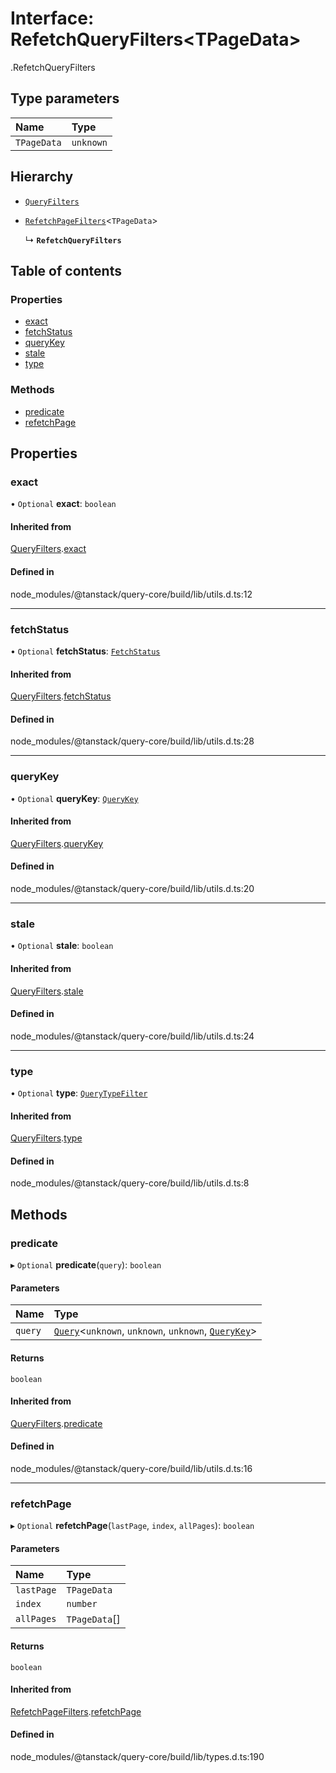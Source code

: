 # Interface: RefetchQueryFilters<TPageData\>

[<internal>](../wiki/%3Cinternal%3E).RefetchQueryFilters

## Type parameters

| Name | Type |
| :------ | :------ |
| `TPageData` | `unknown` |

## Hierarchy

- [`QueryFilters`](../wiki/%3Cinternal%3E.QueryFilters)

- [`RefetchPageFilters`](../wiki/%3Cinternal%3E.RefetchPageFilters)<`TPageData`\>

  ↳ **`RefetchQueryFilters`**

## Table of contents

### Properties

- [exact](../wiki/%3Cinternal%3E.RefetchQueryFilters#exact)
- [fetchStatus](../wiki/%3Cinternal%3E.RefetchQueryFilters#fetchstatus)
- [queryKey](../wiki/%3Cinternal%3E.RefetchQueryFilters#querykey)
- [stale](../wiki/%3Cinternal%3E.RefetchQueryFilters#stale)
- [type](../wiki/%3Cinternal%3E.RefetchQueryFilters#type)

### Methods

- [predicate](../wiki/%3Cinternal%3E.RefetchQueryFilters#predicate)
- [refetchPage](../wiki/%3Cinternal%3E.RefetchQueryFilters#refetchpage)

## Properties

### exact

• `Optional` **exact**: `boolean`

#### Inherited from

[QueryFilters](../wiki/%3Cinternal%3E.QueryFilters).[exact](../wiki/%3Cinternal%3E.QueryFilters#exact)

#### Defined in

node_modules/@tanstack/query-core/build/lib/utils.d.ts:12

___

### fetchStatus

• `Optional` **fetchStatus**: [`FetchStatus`](../wiki/%3Cinternal%3E#fetchstatus)

#### Inherited from

[QueryFilters](../wiki/%3Cinternal%3E.QueryFilters).[fetchStatus](../wiki/%3Cinternal%3E.QueryFilters#fetchstatus)

#### Defined in

node_modules/@tanstack/query-core/build/lib/utils.d.ts:28

___

### queryKey

• `Optional` **queryKey**: [`QueryKey`](../wiki/%3Cinternal%3E#querykey)

#### Inherited from

[QueryFilters](../wiki/%3Cinternal%3E.QueryFilters).[queryKey](../wiki/%3Cinternal%3E.QueryFilters#querykey)

#### Defined in

node_modules/@tanstack/query-core/build/lib/utils.d.ts:20

___

### stale

• `Optional` **stale**: `boolean`

#### Inherited from

[QueryFilters](../wiki/%3Cinternal%3E.QueryFilters).[stale](../wiki/%3Cinternal%3E.QueryFilters#stale)

#### Defined in

node_modules/@tanstack/query-core/build/lib/utils.d.ts:24

___

### type

• `Optional` **type**: [`QueryTypeFilter`](../wiki/%3Cinternal%3E#querytypefilter)

#### Inherited from

[QueryFilters](../wiki/%3Cinternal%3E.QueryFilters).[type](../wiki/%3Cinternal%3E.QueryFilters#type)

#### Defined in

node_modules/@tanstack/query-core/build/lib/utils.d.ts:8

## Methods

### predicate

▸ `Optional` **predicate**(`query`): `boolean`

#### Parameters

| Name | Type |
| :------ | :------ |
| `query` | [`Query`](../wiki/%3Cinternal%3E.Query)<`unknown`, `unknown`, `unknown`, [`QueryKey`](../wiki/%3Cinternal%3E#querykey)\> |

#### Returns

`boolean`

#### Inherited from

[QueryFilters](../wiki/%3Cinternal%3E.QueryFilters).[predicate](../wiki/%3Cinternal%3E.QueryFilters#predicate)

#### Defined in

node_modules/@tanstack/query-core/build/lib/utils.d.ts:16

___

### refetchPage

▸ `Optional` **refetchPage**(`lastPage`, `index`, `allPages`): `boolean`

#### Parameters

| Name | Type |
| :------ | :------ |
| `lastPage` | `TPageData` |
| `index` | `number` |
| `allPages` | `TPageData`[] |

#### Returns

`boolean`

#### Inherited from

[RefetchPageFilters](../wiki/%3Cinternal%3E.RefetchPageFilters).[refetchPage](../wiki/%3Cinternal%3E.RefetchPageFilters#refetchpage)

#### Defined in

node_modules/@tanstack/query-core/build/lib/types.d.ts:190
